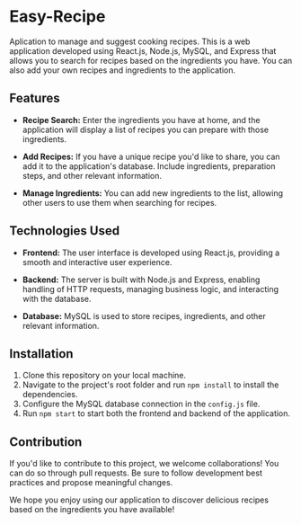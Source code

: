 # Easy-Recipe
Aplication to manage and suggest cooking recipes. This is a web application developed using React.js, Node.js, MySQL, and Express that allows you to search for recipes based on the ingredients you have. You can also add your own recipes and ingredients to the application.

## Features

- **Recipe Search:** Enter the ingredients you have at home, and the application will display a list of recipes you can prepare with those ingredients.

- **Add Recipes:** If you have a unique recipe you'd like to share, you can add it to the application's database. Include ingredients, preparation steps, and other relevant information.

- **Manage Ingredients:** You can add new ingredients to the list, allowing other users to use them when searching for recipes.

## Technologies Used

- **Frontend:** The user interface is developed using React.js, providing a smooth and interactive user experience.

- **Backend:** The server is built with Node.js and Express, enabling handling of HTTP requests, managing business logic, and interacting with the database.

- **Database:** MySQL is used to store recipes, ingredients, and other relevant information.

## Installation

1. Clone this repository on your local machine.
2. Navigate to the project's root folder and run `npm install` to install the dependencies.
3. Configure the MySQL database connection in the `config.js` file.
4. Run `npm start` to start both the frontend and backend of the application.

## Contribution

If you'd like to contribute to this project, we welcome collaborations! You can do so through pull requests. Be sure to follow development best practices and propose meaningful changes.

We hope you enjoy using our application to discover delicious recipes based on the ingredients you have available!
